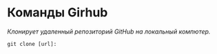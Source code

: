 # Команды Girhub


*Клонирует удаленный репозиторий GitHub на локальный компютер.*

```
git clone [url]:
```

